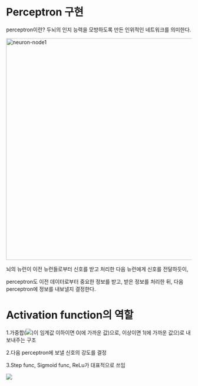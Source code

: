 # Perceptron 구현
perceptron이란? 두뇌의 인지 능력을 모방하도록 만든 인위적인 네트워크를 의미한다.









<img width="600" alt="neuron-node1" src="https://user-images.githubusercontent.com/98728682/152082670-7570fc1b-2ebe-4cc9-bfbd-6922abd53609.png">

뇌의 뉴런이 이전 뉴런들로부터 신호를 받고 처리한 다음 뉴런에게 신호를 전달하듯이, 

perceptron도 이전 데이터로부터 중요한 정보를 받고, 받은 정보를 처리한 뒤, 다음 perceptron에 정보를 내보낼지 결정한다. 

# Activation function의 역할
1.가중합(<img src="https://latex.codecogs.com/gif.latex?$\Sigma w_i x_i" />)이 임계값 이하이면 0(에 가까운 값)으로, 이상이면 1(에 가까운 값으)로 내보내주는 구조

2.다음 perceptron에 보낼 신호의 강도를 결정

3.Step func, Sigmoid func, ReLu가 대표적으로 쓰임


<img src="https://latex.codecogs.com/gif.latex?O_t=\text { Onset event at time bin } t " />

